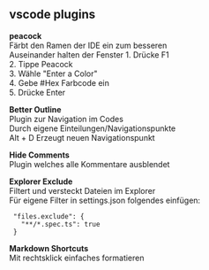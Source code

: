 ## vscode plugins

**peacock**  
Färbt den Ramen der IDE ein zum besseren   
Auseinander halten der Fenster
    1. Drücke F1  
    2. Tippe Peacock   
    3. Wähle "Enter a Color"  
    4. Gebe #Hex Farbcode ein  
    5. Drücke Enter  
   
**Better Outline**  
Plugin zur Navigation im Codes  
Durch eigene Einteilungen/Navigationspunkte  
Alt + D Erzeugt neuen Navigationspunkt  
   
**Hide Comments**  
Plugin welches alle Kommentare ausblendet
   
**Explorer Exclude**  
Filtert und versteckt Dateien im Explorer  
Für eigene Filter in settings.json folgendes einfügen:
   
```
 "files.exclude": {
   "**/*.spec.ts": true
 }
```   
**Markdown Shortcuts**  
Mit rechtsklick einfaches formatieren